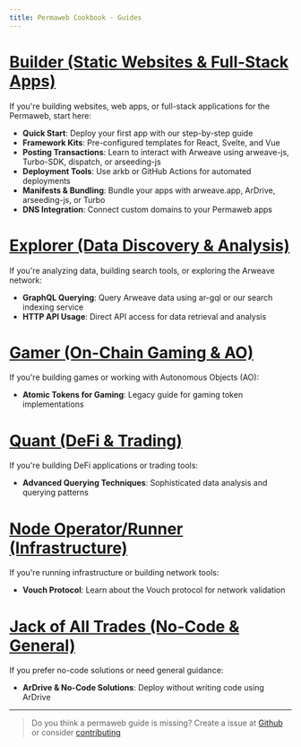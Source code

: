 ```yaml
---
title: Permaweb Cookbook - Guides
---
```


# [Builder (Static Websites & Full-Stack Apps)](/guides/builder.md)

If you're building websites, web apps, or full-stack applications for the Permaweb, start here:

- **Quick Start**: Deploy your first app with our step-by-step guide
- **Framework Kits**: Pre-configured templates for React, Svelte, and Vue
- **Posting Transactions**: Learn to interact with Arweave using arweave-js, Turbo-SDK, dispatch, or arseeding-js
- **Deployment Tools**: Use arkb or GitHub Actions for automated deployments
- **Manifests & Bundling**: Bundle your apps with arweave.app, ArDrive, arseeding-js, or Turbo
- **DNS Integration**: Connect custom domains to your Permaweb apps

# [Explorer (Data Discovery & Analysis)](/guides/explorer.md)

If you're analyzing data, building search tools, or exploring the Arweave network:

- **GraphQL Querying**: Query Arweave data using ar-gql or our search indexing service
- **HTTP API Usage**: Direct API access for data retrieval and analysis

# [Gamer (On-Chain Gaming & AO)](/guides/gamer.md)

If you're building games or working with Autonomous Objects (AO):

- **Atomic Tokens for Gaming**: Legacy guide for gaming token implementations

# [Quant (DeFi & Trading)](/guides/quant.md)

If you're building DeFi applications or trading tools:

- **Advanced Querying Techniques**: Sophisticated data analysis and querying patterns

# [Node Operator/Runner (Infrastructure)](/guides/node-operator.md)

If you're running infrastructure or building network tools:

- **Vouch Protocol**: Learn about the Vouch protocol for network validation

# [Jack of All Trades (No-Code & General)](/guides/jack-of-all-trades.md)

If you prefer no-code solutions or need general guidance:

- **ArDrive & No-Code Solutions**: Deploy without writing code using ArDrive

---

> Do you think a permaweb guide is missing? Create a issue at [Github](https://github.com/twilson63/permaweb-cookbook/issues) or consider [contributing](../getting-started/contributing.md)
